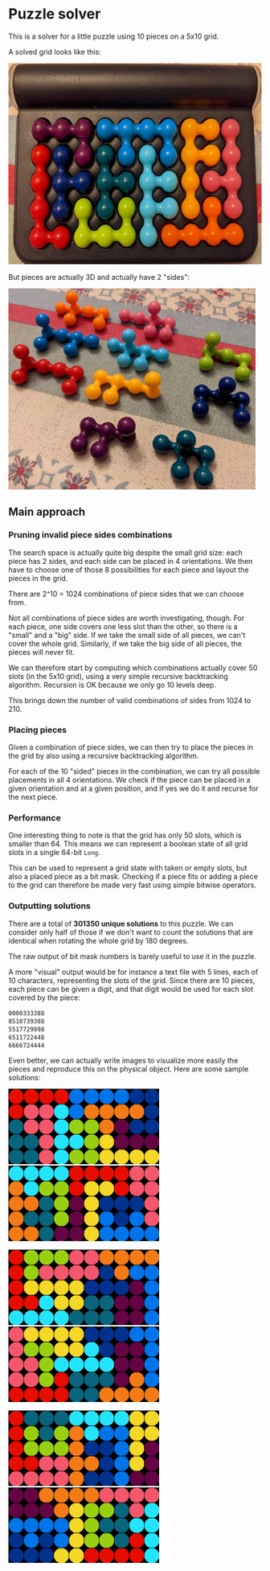 # Puzzle solver

This is a solver for a little puzzle using 10 pieces on a 5x10 grid.

A solved grid looks like this:

<img src="puzzle-imgs/solved-grid.jpg" height="400">

But pieces are actually 3D and actually have 2 "sides":

<img src="puzzle-imgs/pieces.jpg" height="400">

## Main approach

### Pruning invalid piece sides combinations

The search space is actually quite big despite the small grid size:
each piece has 2 sides, and each side can be placed in 4 orientations.
We then have to choose one of those 8 possibilities for each piece and layout the pieces in the grid.

There are 2^10 = 1024 combinations of piece sides that we can choose from.

Not all combinations of piece sides are worth investigating, though.
For each piece, one side covers one less slot than the other, so there is a "small" and a "big" side.
If we take the small side of all pieces, we can't cover the whole grid.
Similarly, if we take the big side of all pieces, the pieces will never fit.

We can therefore start by computing which combinations actually cover 50 slots (in the 5x10 grid),
using a very simple recursive backtracking algorithm. Recursion is OK because we only go 10 levels deep.

This brings down the number of valid combinations of sides from 1024 to 210.

### Placing pieces

Given a combination of piece sides, we can then try to place the pieces in the grid by also using a recursive
backtracking algorithm.

For each of the 10 "sided" pieces in the combination, we can try all possible placements in all 4 orientations.
We check if the piece can be placed in a given orientation and at a given position, 
and if yes we do it and recurse for the next piece.

### Performance

One interesting thing to note is that the grid has only 50 slots, which is smaller than 64.
This means we can represent a boolean state of all grid slots in a single 64-bit `Long`.

This can be used to represent a grid state with taken or empty slots, but also a placed piece as a bit mask.
Checking if a piece fits or adding a piece to the grid can therefore be made very fast using simple bitwise operators.

### Outputting solutions

There are a total of **301350 unique solutions** to this puzzle.
We can consider only half of those if we don't want to count the solutions that are identical when rotating the whole
grid by 180 degrees.

The raw output of bit mask numbers is barely useful to use it in the puzzle.

A more "visual" output would be for instance a text file with 5 lines, each of 10 characters, representing the slots of the grid.
Since there are 10 pieces, each piece can be given a digit, and that digit would be used for each slot covered by the piece:

```
0000333388
0510739388
5517729998
6511722448
6666724444
```

Even better, we can actually write images to visualize more easily the pieces and reproduce this on the physical object.
Here are some sample solutions:

![example solution 1](example-solutions/solution-1.png)
![example solution 2](example-solutions/solution-2.png)

![example solution 3](example-solutions/solution-3.png)
![example solution 4](example-solutions/solution-4.png)

![example solution 5](example-solutions/solution-5.png)
![example solution 6](example-solutions/solution-6.png)
